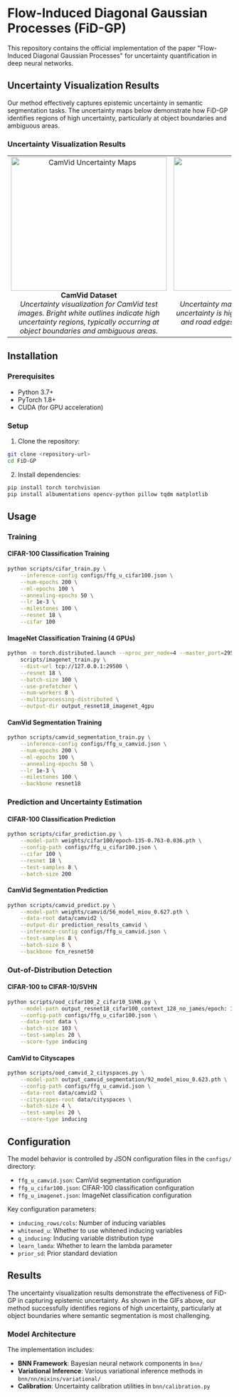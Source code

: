 # Flow-Induced Diagonal Gaussian Processes (FiD-GP)

This repository contains the official implementation of the paper "Flow-Induced Diagonal Gaussian Processes" for uncertainty quantification in deep neural networks.

## Uncertainty Visualization Results

Our method effectively captures epistemic uncertainty in semantic segmentation tasks. The uncertainty maps below demonstrate how FiD-GP identifies regions of high uncertainty, particularly at object boundaries and ambiguous areas.

### Uncertainty Visualization Results

<table>
<tr>
<td align="center" style="width: 40%;">
<img src="gif/camvid_uncertainty_maps.gif" style="width: 350px; height: 300px; object-fit: cover;" alt="CamVid Uncertainty Maps">
<br>
<strong>CamVid Dataset</strong>
<br>
<em>Uncertainty visualization for CamVid test images. Bright white outlines indicate high uncertainty regions, typically occurring at object boundaries and ambiguous areas.</em>
</td>
<td align="center" style="width: 60%;">
<img src="gif/lindau_uncertainty_maps.gif" style="width: 500px; height: 300px; object-fit: cover;" alt="Lindau Uncertainty Maps">
<br>
<strong>Lindau Driving Sequence</strong>
<br>
<em>Uncertainty maps for the Lindau driving sequence. Notice how uncertainty is higher at object boundaries (cars, trees, buildings) and road edges, where the model is less confident about pixel classifications.</em>
</td>
</tr>
</table>


## Installation

### Prerequisites

- Python 3.7+
- PyTorch 1.8+
- CUDA (for GPU acceleration)

### Setup

1. Clone the repository:
```bash
git clone <repository-url>
cd FiD-GP
```

2. Install dependencies:
```bash
pip install torch torchvision
pip install albumentations opencv-python pillow tqdm matplotlib
```

## Usage

### Training


#### CIFAR-100 Classification Training
```bash
python scripts/cifar_train.py \
    --inference-config configs/ffg_u_cifar100.json \
    --num-epochs 200 \
    --ml-epochs 100 \
    --annealing-epochs 50 \
    --lr 1e-3 \
    --milestones 100 \
    --resnet 18 \
    --cifar 100
```

#### ImageNet Classification Training (4 GPUs)
```bash
python -m torch.distributed.launch --nproc_per_node=4 --master_port=29500 \
    scripts/imagenet_train.py \
    --dist-url tcp://127.0.0.1:29500 \
    --resnet 18 \
    --batch-size 100 \
    --use-prefetcher \
    --num-workers 8 \
    --multiprocessing-distributed \
    --output-dir output_resnet18_imagenet_4gpu
```

#### CamVid Segmentation Training
```bash
python scripts/camvid_segmentation_train.py \
    --inference-config configs/ffg_u_camvid.json \
    --num-epochs 200 \
    --ml-epochs 100 \
    --annealing-epochs 50 \
    --lr 1e-3 \
    --milestones 100 \
    --backbone resnet18
```

### Prediction and Uncertainty Estimation



#### CIFAR-100 Classification Prediction
```bash
python scripts/cifar_prediction.py \
    --model-path weights/cifar100/epoch-135-0.763-0.036.pth \
    --config-path configs/ffg_u_cifar100.json \
    --cifar 100 \
    --resnet 18 \
    --test-samples 8 \
    --batch-size 200
```

#### CamVid Segmentation Prediction
```bash
python scripts/camvid_predict.py \
    --model-path weights/camvid/56_model_miou_0.627.pth \
    --data-root data/camvid2 \
    --output-dir prediction_results_camvid \
    --inference-config configs/ffg_u_camvid.json \
    --test-samples 8 \
    --batch-size 8 \
    --backbone fcn_resnet50
```


### Out-of-Distribution Detection

#### CIFAR-100 to CIFAR-10/SVHN
```bash
python scripts/ood_cifar100_2_cifar10_SVHN.py \
    --model-path output_resnet18_cifar100_context_128_no_james/epoch: 135-0.763-0.036 \
    --config-path configs/ffg_u_cifar100.json \
    --data-root data \
    --batch-size 103 \
    --test-samples 20 \
    --score-type inducing
```

#### CamVid to Cityscapes
```bash
python scripts/ood_camvid_2_cityspaces.py \
    --model-path output_camvid_segmentation/92_model_miou_0.623.pth \
    --config-path configs/ffg_u_camvid.json \
    --data-root data/camvid2 \
    --cityscapes-root data/cityspaces \
    --batch-size 4 \
    --test-samples 20 \
    --score-type inducing
```

## Configuration

The model behavior is controlled by JSON configuration files in the `configs/` directory:

- `ffg_u_camvid.json`: CamVid segmentation configuration
- `ffg_u_cifar100.json`: CIFAR-100 classification configuration
- `ffg_u_imagenet.json`: ImageNet classification configuration

Key configuration parameters:
- `inducing_rows/cols`: Number of inducing variables
- `whitened_u`: Whether to use whitened inducing variables
- `q_inducing`: Inducing variable distribution type
- `learn_lamda`: Whether to learn the lambda parameter
- `prior_sd`: Prior standard deviation

## Results

The uncertainty visualization results demonstrate the effectiveness of FiD-GP in capturing epistemic uncertainty. As shown in the GIFs above, our method successfully identifies regions of high uncertainty, particularly at object boundaries where semantic segmentation is most challenging.

### Model Architecture

The implementation includes:
- **BNN Framework**: Bayesian neural network components in `bnn/`
- **Variational Inference**: Various variational inference methods in `bnn/nn/mixins/variational/`
- **Calibration**: Uncertainty calibration utilities in `bnn/calibration.py`



